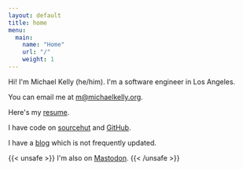 ```yaml
---
layout: default
title: home
menu:
  main:
    name: "Home"
    url: "/"
    weight: 1
---
```

Hi! I'm Michael Kelly (he/him). I'm a software engineer in Los Angeles.

You can email me at [m@michaelkelly.org](mailto:m@michaelkelly.org).

Here's my [resume](assets/michael-kelly-resume-jul-2022.pdf).

I have code on [sourcehut](https://git.sr.ht/~mkelly/) and
[GitHub](https://github.com/mjkelly).

I have a [blog](https://blog.michaelkelly.org) which is not frequently updated.

{{< unsafe >}}
I'm also on <a rel="me" href="https://techhub.social/@mkelly">Mastodon</a>.
{{< /unsafe >}}

